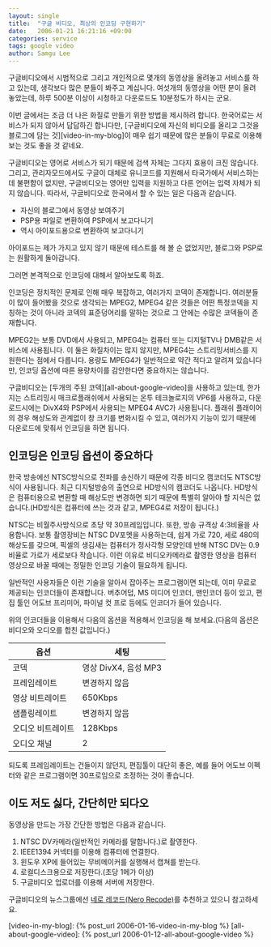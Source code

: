 ```yaml
---
layout: single
title:  "구글 비디오, 최상의 인코딩 구현하기"
date:   2006-01-21 16:21:16 +09:00
categories: service
tags: google video
author: Samgu Lee
---
```

구글비디오에서 시범적으로 그리고 개인적으로 몇개의 동영상을 올려놓고 서비스를 하고 있는데, 생각보다 많은 분들이 봐주고 계십니다. 여섯개의 동영상을 어떤 분이 올려 놓았는데, 하루 500분 이상이 시청하고 다운로드도 10분정도가 하시는 군요.

이번 글에서는 조금 더 나은 화질로 만들기 위한 방법을 제시하려 합니다. 한국어로는 서비스가 되지 않아서 답답하긴 합니다만, [구글비디오에 자신의 비디오를 올리고 그것을 블로그에 담는 것][video-in-my-blog]이 매우 쉽기 때문에 많은 분들이 무료로 이용해 보는 것도 좋을 것 같네요.

구글비디오는 영어로 서비스가 되기 때문에 검색 자체는 그다지 효용이 크진 않습니다. 그리고, 관리자모드에서도 구글이 대체로 유니코드를 지원해서 타국가에서 서비스하는데 불편함이 없지만, 구글비디오는 영어만 입력을 지원하고 다른 언어는 입력 자체가 되지 않습니다. 따라서, 구글비디오로 한국에서 할 수 있는 일은 다음과 같습니다.

- 자신의 블로그에서 동영상 보여주기
- PSP용 파일로 변환하여 PSP에서 보고다니기
- 역시 아이포드용으로 변환하여 보고다니기

아이포드는 제가 가지고 있지 않기 때문에 테스트를 해 볼 순 없었지만, 블로그와 PSP로는 원활하게 돌아갑니다.

그러면 본격적으로 인코딩에 대해서 알아보도록 하죠.

인코딩은 정치적인 문제로 인해 매우 복잡하고, 여러가지 코덱이 존재합니다. 여러분들이 많이 들어봤을 것으로 생각되는 MPEG2, MPEG4 같은 것들은 어떤 특정코덱을 지칭하는 것이 아니라 코덱의 표준덩어리를 말하는 것으로 그 안에는 수많은 코덱들이 존재합니다.

MPEG2는 보통 DVD에서 사용되고, MPEG4는 컴퓨터 또는 디지털TV나 DMB같은 서비스에 사용됩니다. 이 둘은 화질차이는 많지 않지만, MPEG4는 스트리밍서비스를 지원한다는 점에서 다릅니다. 용량도 MPEG4가 일반적으로 약간 적다고 알려져 있습니다만, 인코딩 옵션에 따른 용량차이를 감안한다면 중요하지는 않습니다.

구글비디오는 [두개의 주된 코덱][all-about-google-video]을 사용하고 있는데, 한가지는 스트리밍시 매크로플래쉬에서 사용되는 온투 테크놀로지의 VP6를 사용하고, 다운로드시에는 DivX4와 PSP에서 사용되는 MPEG4 AVC가 사용됩니다. 플래쉬 플래이어의 경우 해상도와 관계없이 창 크기를 변화시킬 수 있고, 여러가지 기능이 있기 때문에 다운로드에 맞춰서 인코딩을 하면 됩니다.

## 인코딩은 인코딩 옵션이 중요하다

한국 방송에선 NTSC방식으로 전파를 송신하기 때문에 각종 비디오 캠코더도 NTSC방식이 사용됩니다. 최근 디지털방송의 출연으로 HD방식의 캠코더도 나옵니다. HD방식은 컴퓨터용으로 변환할 때 해상도만 변경하면 되기 때문에 특별히 알아야 할 지식은 없습니다.(HD방식은 컴퓨터에 쓰는 것과 같고, MPEG4로 저장이 됩니다.)

NTSC는 비월주사방식으로 초당 약 30프레임입니다. 또한, 방송 규격상 4:3비율을 사용합니다. 보통 촬영장비는 NTSC DV포멧을 사용하는데, 쉽게 가로 720, 세로 480의 해상도를 갖으며, 픽셀의 생김새는 컴퓨터가 정사각형 모양인데 반해 NTSC DV는 0.9 비율로 가로가 세로보다 작습니다. 이런 이유로 비디오카메라로 촬영한 영상을 컴퓨터 영상으로 바꿀 때에는 정밀한 인코딩 기술이 필요하게 됩니다.

일반적인 사용자들은 이런 기술을 알아서 잡아주는 프로그램이면 되는데, 이미 무료로 제공되는 인코더들이 존재합니다. 버추어덥, MS 미디어 인코더, 맨인코더 등이 있고, 편집 툴인 어도브 프리미어, 파이널 컷 프로 등에도 인코더가 들어 있습니다.

위의 인코더들을 이용해서 다음의 옵션을 적용해서 인코딩을 해 보세요.(다음의 옵션은 비디오와 오디오를 합친 값입니다.)

| 옵션      | 세팅 |
| ----------- | ----------- |
| 코덱      | 영상 DivX4, 음성 MP3       |
| 프레임레이트   | 변경하지 않음        |
| 영상 비트레이트   | 650Kbps        |
| 샘플링레이트   | 변경하지 않음        |
| 오디오 비트레이트   | 128Kbps        |
| 오디오 채널   | 2        |

되도록 프레임레이트는 건들이지 않던지, 편집툴이 대단히 좋은, 예를 들어 어도브 이펙터와 같은 프로그램이면 30프로임으로 조정하는 것이 좋습니다.

## 이도 저도 싫다, 간단히만 되다오

동영상을 만드는 가장 간단한 방법은 다음과 같습니다.

1. NTSC DV카메라(일반적인 카메라를 말합니다.)로 촬영한다.
2. IEEE1394 커넥터를 이용해 컴퓨터에 연결한다.
3. 윈도우 XP에 들어있는 무비메이커를 실행해서 캡쳐를 받는다.
4. 로컬디스크용으로 저장한다.(초당 1메가 이상)
5. 구글비디오 업로더를 이용해 서버에 저장한다.

구글비디오의 뉴스그룹에선 [네로 레코드(Nero Recode)](http://download.zdnet.co.kr/pds/detail_view.html?id=23788)를 추천하고 있으니 참고하세요.

[video-in-my-blog]: {% post_url 2006-01-16-video-in-my-blog %}
[all-about-google-video]: {% post_url 2006-01-12-all-about-google-video %}

